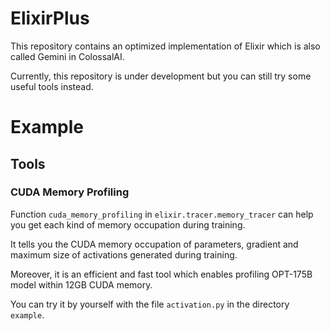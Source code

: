 # ElixirPlus
This repository contains an optimized implementation of Elixir which is also called Gemini in ColossalAI.

Currently, this repository is under development but you can still try some useful tools instead.

# Example

## Tools

### CUDA Memory Profiling

Function `cuda_memory_profiling` in `elixir.tracer.memory_tracer` can help you get each kind of memory occupation during training.

It tells you the CUDA memory occupation of parameters, gradient and maximum size of activations generated during training.

Moreover, it is an efficient and fast tool which enables profiling OPT-175B model within 12GB CUDA memory.

You can try it by yourself with the file `activation.py` in the directory `example`.
